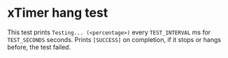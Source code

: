 # xTimer hang test

This test prints `Testing... (<percentage>)` every `TEST_INTERVAL` ms for
`TEST_SECONDS` seconds. Prints `[SUCCESS]` on completion, if it stops or
hangs before, the test failed.
